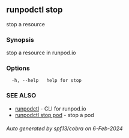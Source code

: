 ## runpodctl stop

stop a resource

### Synopsis

stop a resource in runpod.io

### Options

```
  -h, --help   help for stop
```

### SEE ALSO

* [runpodctl](runpodctl.md)	 - CLI for runpod.io
* [runpodctl stop pod](runpodctl_stop_pod.md)	 - stop a pod

###### Auto generated by spf13/cobra on 6-Feb-2024
